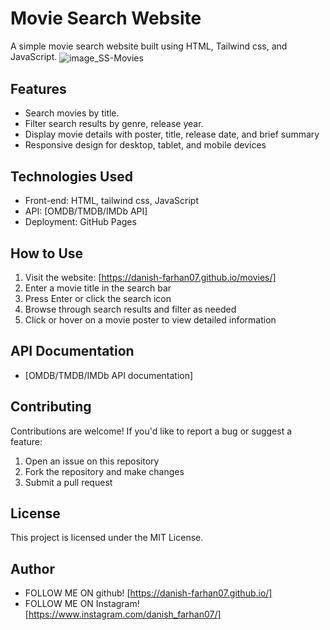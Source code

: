 # Movie Search Website

A simple movie search website built using HTML, Tailwind css, and JavaScript. 
<img src="SSMovies.png" alt="image_SS-Movies"  align="center">

## Features

* Search movies by title.
* Filter search results by genre, release year.
* Display movie details with poster, title, release date, and brief summary
* Responsive design for desktop, tablet, and mobile devices




## Technologies Used

* Front-end: HTML, tailwind css, JavaScript
* API: [OMDB/TMDB/IMDb API]
* Deployment: GitHub Pages



## How to Use

1. Visit the website: [https://danish-farhan07.github.io/movies/]
2. Enter a movie title in the search bar
3. Press Enter or click the search icon
4. Browse through search results and filter as needed
5. Click or hover on a movie poster to view detailed information



## API Documentation

* [OMDB/TMDB/IMDb API documentation]



## Contributing

Contributions are welcome! If you'd like to report a bug or suggest a feature:

1. Open an issue on this repository
2. Fork the repository and make changes
3. Submit a pull request




## License

This project is licensed under the MIT License.




## Author

  * FOLLOW ME ON github! [https://danish-farhan07.github.io/]
  * FOLLOW ME ON Instagram! [https://www.instagram.com/danish_farhan07/]


